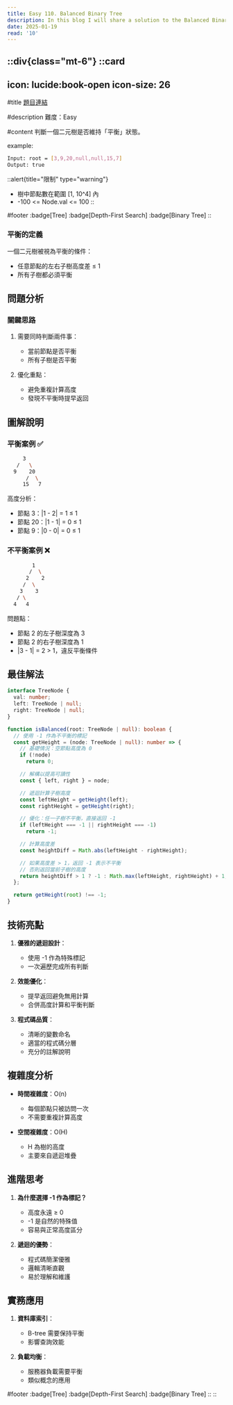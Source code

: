 ```yaml
---
title: Easy 110. Balanced Binary Tree
description: In this blog I will share a solution to the Balanced Binary Tree problem.
date: 2025-01-19
read: '10'
---
```


::div{class="mt-6"}
  ::card
  ---
  icon: lucide:book-open
  icon-size: 26
  ---

  #title
  [題目連結](https://leetcode.com/problems/balanced-binary-tree/)

  #description
  難度：Easy

  #content
  判斷一個二元樹是否維持「平衡」狀態。

  example:

  ```bash
  Input: root = [3,9,20,null,null,15,7]
  Output: true
  ```

  ::alert{title="限制" type="warning"}
  - 樹中節點數在範圍 [1, 10^4] 內
  - -100 <= Node.val <= 100
  ::

  #footer
  :badge[Tree]
  :badge[Depth-First Search]
  :badge[Binary Tree]
  ::

  ### 平衡的定義
  一個二元樹被視為平衡的條件：

  - 任意節點的左右子樹高度差 ≤ 1
  - 所有子樹都必須平衡

## 問題分析

### 關鍵思路

1. 需要同時判斷兩件事：
   - 當前節點是否平衡
   - 所有子樹是否平衡

2. 優化重點：
   - 避免重複計算高度
   - 發現不平衡時提早返回

## 圖解說明

### 平衡案例 ✅

```bash
     3
   /   \
  9    20
      /  \
     15   7
```

高度分析：

- 節點 3：|1 - 2| = 1 ≤ 1
- 節點 20：|1 - 1| = 0 ≤ 1
- 節點 9：|0 - 0| = 0 ≤ 1

### 不平衡案例 ❌

```bash
        1
       /  \
      2    2
     /  \
    3    3
   / \
  4   4
```

問題點：

- 節點 2 的左子樹深度為 3
- 節點 2 的右子樹深度為 1
- |3 - 1| = 2 > 1，違反平衡條件

## 最佳解法

```typescript
interface TreeNode {
  val: number;
  left: TreeNode | null;
  right: TreeNode | null;
}

function isBalanced(root: TreeNode | null): boolean {
  // 使用 -1 作為不平衡的標記
  const getHeight = (node: TreeNode | null): number => {
    // 基礎情況：空節點高度為 0
    if (!node)
      return 0;

    // 解構以提高可讀性
    const { left, right } = node;

    // 遞迴計算子樹高度
    const leftHeight = getHeight(left);
    const rightHeight = getHeight(right);

    // 優化：任一子樹不平衡，直接返回 -1
    if (leftHeight === -1 || rightHeight === -1)
      return -1;

    // 計算高度差
    const heightDiff = Math.abs(leftHeight - rightHeight);

    // 如果高度差 > 1，返回 -1 表示不平衡
    // 否則返回當前子樹的高度
    return heightDiff > 1 ? -1 : Math.max(leftHeight, rightHeight) + 1;
  };

  return getHeight(root) !== -1;
}
```

## 技術亮點

1. **優雅的遞迴設計**：
   - 使用 -1 作為特殊標記
   - 一次遍歷完成所有判斷

2. **效能優化**：
   - 提早返回避免無用計算
   - 合併高度計算和平衡判斷

3. **程式碼品質**：
   - 清晰的變數命名
   - 適當的程式碼分層
   - 充分的註解說明

## 複雜度分析

- **時間複雜度**：O(n)
  - 每個節點只被訪問一次
  - 不需要重複計算高度

- **空間複雜度**：O(H)
  - H 為樹的高度
  - 主要來自遞迴堆疊

## 進階思考

1. **為什麼選擇 -1 作為標記？**
   - 高度永遠 ≥ 0
   - -1 是自然的特殊值
   - 容易與正常高度區分

2. **遞迴的優勢**：
   - 程式碼簡潔優雅
   - 邏輯清晰直觀
   - 易於理解和維護

## 實務應用

1. **資料庫索引**：
   - B-tree 需要保持平衡
   - 影響查詢效能

2. **負載均衡**：
   - 服務器負載需要平衡
   - 類似概念的應用

#footer
:badge[Tree]
:badge[Depth-First Search]
:badge[Binary Tree]
::
::
